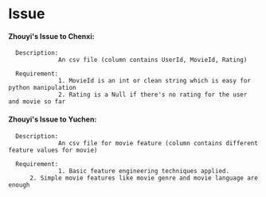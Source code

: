 # Issue

#### Zhouyi's Issue to Chenxi:
	    
      Description: 
                  An csv file (column contains UserId, MovieId, Rating)
	    
      Requirement:
                  1. MovieId is an int or clean string which is easy for python manipulation
                  2. Rating is a Null if there's no rating for the user and movie so far 
		  
#### Zhouyi's Issue to Yuchen:
	    
      Description: 
                  An csv file for movie feature (column contains different feature values for movie)
	    
      Requirement:
                  1. Basic feature engineering techniques applied.
		  2. Simple movie features like movie genre and movie language are enough
